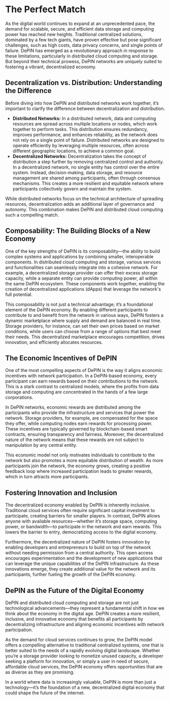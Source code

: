 # The Perfect Match

As the digital world continues to expand at an unprecedented pace, the demand for scalable, secure, and efficient data storage and computing power has reached new heights. Traditional centralized solutions, dominated by a few tech giants, have proven effective but pose significant challenges, such as high costs, data privacy concerns, and single points of failure. DePIN has emerged as a revolutionary approach in response to these limitations, particularly in distributed cloud computing and storage. But beyond their technical prowess, DePIN networks are uniquely suited to fostering a vibrant, decentralized economy.&#x20;

## **Decentralization vs. Distribution: Understanding the Difference**

Before diving into how DePIN and distributed networks work together, it’s important to clarify the difference between decentralization and distribution.

* **Distributed Networks:** In a distributed network, data and computing resources are spread across multiple locations or nodes, which work together to perform tasks. This distribution ensures redundancy, improves performance, and enhances reliability, as the network does not rely on a single point of failure. Distributed networks are designed to operate efficiently by leveraging multiple resources, often across different geographic locations, to achieve a common goal.
* **Decentralized Networks:** Decentralization takes the concept of distribution a step further by removing centralized control and authority. In a decentralized network, no single entity has control over the entire system. Instead, decision-making, data storage, and resource management are shared among participants, often through consensus mechanisms. This creates a more resilient and equitable network where participants collectively govern and maintain the system.

While distributed networks focus on the technical architecture of spreading resources, decentralization adds an additional layer of governance and autonomy. This combination makes DePIN and distributed cloud computing such a compelling match.

## **Composability: The Building Blocks of a New Economy**

One of the key strengths of DePIN is its composability—the ability to build complex systems and applications by combining smaller, interoperable components. In distributed cloud computing and storage, various services and functionalities can seamlessly integrate into a cohesive network. For example, a decentralized storage provider can offer their excess storage capacity, while a separate entity can provide computing power, all within the same DePIN ecosystem. These components work together, enabling the creation of decentralized applications (dApps) that leverage the network's full potential.

This composability is not just a technical advantage; it’s a foundational element of the DePIN economy. By enabling different participants to contribute to and benefit from the network in various ways, DePIN fosters a dynamic marketplace where supply and demand are balanced in real time. Storage providers, for instance, can set their own prices based on market conditions, while users can choose from a range of options that best meet their needs. This decentralized marketplace encourages competition, drives innovation, and efficiently allocates resources.

## **The Economic Incentives of DePIN**

One of the most compelling aspects of DePIN is the way it aligns economic incentives with network participation. In a DePIN-based economy, every participant can earn rewards based on their contributions to the network. This is a stark contrast to centralized models, where the profits from data storage and computing are concentrated in the hands of a few large corporations.

In DePIN networks, economic rewards are distributed among the participants who provide the infrastructure and services that power the network. Storage providers, for example, are compensated for the space they offer, while computing nodes earn rewards for processing power. These incentives are typically governed by blockchain-based smart contracts, ensuring transparency and fairness. Moreover, the decentralized nature of the network means that these rewards are not subject to manipulation by any central entity.

This economic model not only motivates individuals to contribute to the network but also promotes a more equitable distribution of wealth. As more participants join the network, the economy grows, creating a positive feedback loop where increased participation leads to greater rewards, which in turn attracts more participants.

## **Fostering Innovation and Inclusion**

The decentralized economy enabled by DePIN is inherently inclusive. Traditional cloud services often require significant capital investment to participate, creating barriers for smaller players. In contrast, DePIN allows anyone with available resources—whether it’s storage space, computing power, or bandwidth—to participate in the network and earn rewards. This lowers the barrier to entry, democratizing access to the digital economy.

Furthermore, the decentralized nature of DePIN fosters innovation by enabling developers and entrepreneurs to build on top of the network without needing permission from a central authority. This open access encourages experimentation and the development of new applications that can leverage the unique capabilities of the DePIN infrastructure. As these innovations emerge, they create additional value for the network and its participants, further fueling the growth of the DePIN economy.

## **DePIN as the Future of the Digital Economy**

DePIN and distributed cloud computing and storage are not just technological advancements—they represent a fundamental shift in how we think about the economy in the digital age. DePIN creates a more resilient, inclusive, and innovative economy that benefits all participants by decentralizing infrastructure and aligning economic incentives with network participation.

As the demand for cloud services continues to grow, the DePIN model offers a compelling alternative to traditional centralized systems, one that is better suited to the needs of a rapidly evolving digital landscape. Whether you’re a storage provider looking to monetize unused capacity, a developer seeking a platform for innovation, or simply a user in need of secure, affordable cloud services, the DePIN economy offers opportunities that are as diverse as they are promising.

In a world where data is increasingly valuable, DePIN is more than just a technology—it’s the foundation of a new, decentralized digital economy that could shape the future of the internet.
